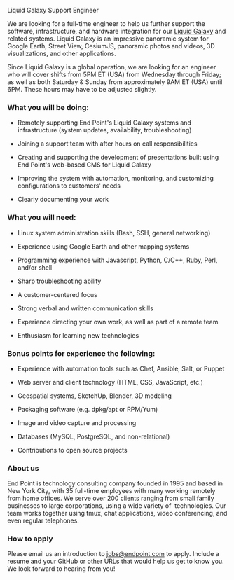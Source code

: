 Liquid Galaxy Support Engineer

We are looking for a full-time engineer to help us further support the software, infrastructure, and hardware integration for our [Liquid Galaxy](https://liquidgalaxy.endpoint.com/) and related systems. Liquid Galaxy is an impressive panoramic system for Google Earth, Street View, CesiumJS, panoramic photos and videos, 3D visualizations, and other applications.

Since Liquid Galaxy is a global operation, we are looking for an engineer who will cover shifts from 5PM ET (USA) from Wednesday through Friday; as well as both Saturday & Sunday from approximately 9AM ET (USA) until 6PM. These hours may have to be adjusted slightly.

### What you will be doing:

-   Remotely supporting End Point's Liquid Galaxy systems and infrastructure (system updates, availability, troubleshooting)

-   Joining a support team with after hours on call responsibilities

-   Creating and supporting the development of presentations built using End Point's web-based CMS for Liquid Galaxy

-   Improving the system with automation, monitoring, and customizing configurations to customers' needs

-   Clearly documenting your work

### What you will need:

-   Linux system administration skills (Bash, SSH, general networking)

-   Experience using Google Earth and other mapping systems

-   Programming experience with Javascript, Python, C/C++, Ruby, Perl, and/or shell

-   Sharp troubleshooting ability

-   A customer-centered focus

-   Strong verbal and written communication skills

-   Experience directing your own work, as well as part of a remote team

-   Enthusiasm for learning new technologies

### Bonus points for experience the following:

-   Experience with automation tools such as Chef, Ansible, Salt, or Puppet

-   Web server and client technology (HTML, CSS, JavaScript, etc.)

-   Geospatial systems, SketchUp, Blender, 3D modeling

-   Packaging software (e.g. dpkg/apt or RPM/Yum)

-   Image and video capture and processing

-   Databases (MySQL, PostgreSQL, and non-relational)

-   Contributions to open source projects

### About us

End Point is technology consulting company founded in 1995 and based in New York City, with 35 full-time employees with many working remotely from home offices. We serve over 200 clients ranging from small family businesses to large corporations, using a wide variety of  technologies. Our team works together using tmux, chat applications, video conferencing, and even regular telephones.

### How to apply

Please email us an introduction to <jobs@endpoint.com> to apply. Include a resume and your GitHub or other URLs that would help us get to know you. We look forward to hearing from you!